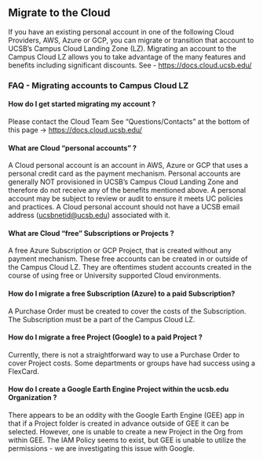 ## Migrate to the Cloud
If you have an existing personal account in one of the following Cloud Providers, AWS, Azure or GCP, you can migrate or transition that account to UCSB’s Campus Cloud Landing Zone (LZ).  Migrating an account to the Campus Cloud LZ allows you to take advantage of the many features and benefits including significant discounts.  See - https://docs.cloud.ucsb.edu/

### FAQ - Migrating accounts to Campus Cloud LZ

#### How do I get started migrating my account ?
Please contact the Cloud Team 
See “Questions/Contacts”  at the bottom of this page → https://docs.cloud.ucsb.edu/

#### What are Cloud “personal accounts” ?  
A Cloud personal account is an account in AWS, Azure or GCP that uses a personal credit card as the payment mechanism. Personal accounts are generally NOT provisioned in UCSB’s Campus Cloud Landing Zone and therefore do not receive any of the benefits mentioned above. A  personal account may be subject to review or audit to ensure it meets UC policies and practices.  A Cloud personal account should not have a UCSB email address (ucsbnetid@ucsb.edu) associated with it.

#### What are Cloud “free” Subscriptions or Projects ?  
A free Azure Subscription or GCP Project,  that is created without any payment mechanism. These free accounts can be created in or outside of the Campus Cloud LZ.  They are oftentimes student accounts created in the course of using free or University supported Cloud environments.

#### How do I migrate a free Subscription (Azure) to a paid Subscription?  
A Purchase Order must be created to cover the costs of the Subscription. The Subscription must be a part of the Campus Cloud LZ.

#### How do I migrate a free Project (Google) to a paid Project ?  
Currently, there is not a straightforward way to use a Purchase Order to cover Project costs. Some departments or groups have had success using a FlexCard.

#### How do I create a Google Earth Engine Project within the ucsb.edu Organization ?
There appears to be an oddity with the Google Earth Engine (GEE) app in that if a Project folder is created in advance outside of GEE it can be selected. However, one is unable to create a new Project in the Org from within GEE.  The IAM Policy  seems to exist, but GEE is unable to utilize the permissions - we are investigating this issue with Google.
